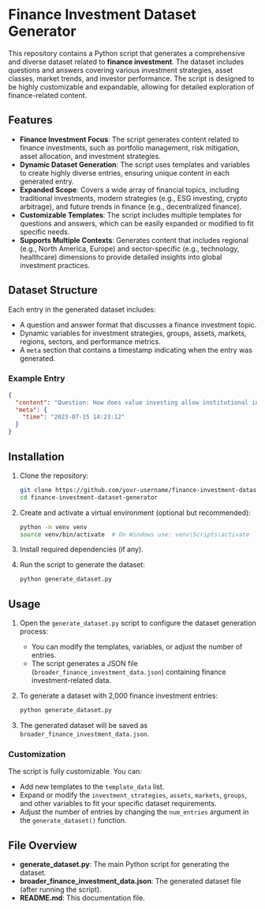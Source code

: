 # Finance Investment Dataset Generator

This repository contains a Python script that generates a comprehensive and diverse dataset related to **finance investment**. The dataset includes questions and answers covering various investment strategies, asset classes, market trends, and investor performance. The script is designed to be highly customizable and expandable, allowing for detailed exploration of finance-related content.

## Features

- **Finance Investment Focus**: The script generates content related to finance investments, such as portfolio management, risk mitigation, asset allocation, and investment strategies.
- **Dynamic Dataset Generation**: The script uses templates and variables to create highly diverse entries, ensuring unique content in each generated entry.
- **Expanded Scope**: Covers a wide array of financial topics, including traditional investments, modern strategies (e.g., ESG investing, crypto arbitrage), and future trends in finance (e.g., decentralized finance).
- **Customizable Templates**: The script includes multiple templates for questions and answers, which can be easily expanded or modified to fit specific needs.
- **Supports Multiple Contexts**: Generates content that includes regional (e.g., North America, Europe) and sector-specific (e.g., technology, healthcare) dimensions to provide detailed insights into global investment practices.

## Dataset Structure

Each entry in the generated dataset includes:
- A question and answer format that discusses a finance investment topic.
- Dynamic variables for investment strategies, groups, assets, markets, regions, sectors, and performance metrics.
- A `meta` section that contains a timestamp indicating when the entry was generated.

### Example Entry

```json
{
  "content": "Question: How does value investing allow institutional investors to capitalize on opportunities in the technology sector in the stock market? Answer: Value investing helps institutional investors maximize returns by focusing on equities within the technology sector, optimizing risk and reward in the stock market.",
  "meta": {
    "time": "2023-07-15 14:23:12"
  }
}
```

## Installation

1. Clone the repository:
   ```bash
   git clone https://github.com/your-username/finance-investment-dataset-generator.git
   cd finance-investment-dataset-generator
   ```

2. Create and activate a virtual environment (optional but recommended):
   ```bash
   python -m venv venv
   source venv/bin/activate  # On Windows use: venv\Scripts\activate
   ```

3. Install required dependencies (if any).

4. Run the script to generate the dataset:
   ```bash
   python generate_dataset.py
   ```

## Usage

1. Open the `generate_dataset.py` script to configure the dataset generation process:
   - You can modify the templates, variables, or adjust the number of entries.
   - The script generates a JSON file (`broader_finance_investment_data.json`) containing finance investment-related data.

2. To generate a dataset with 2,000 finance investment entries:
   ```bash
   python generate_dataset.py
   ```

3. The generated dataset will be saved as `broader_finance_investment_data.json`.

### Customization

The script is fully customizable. You can:
- Add new templates to the `template_data` list.
- Expand or modify the `investment_strategies`, `assets`, `markets`, `groups`, and other variables to fit your specific dataset requirements.
- Adjust the number of entries by changing the `num_entries` argument in the `generate_dataset()` function.

## File Overview

- **generate_dataset.py**: The main Python script for generating the dataset.
- **broader_finance_investment_data.json**: The generated dataset file (after running the script).
- **README.md**: This documentation file.
